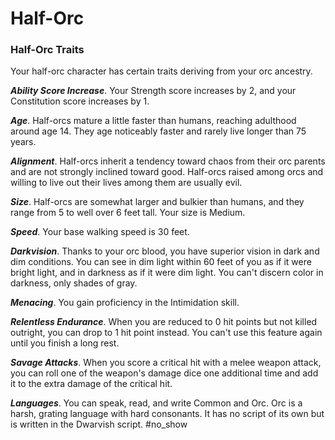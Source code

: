 # Half-Orc

### Half-Orc Traits

Your half-orc character has certain traits deriving from your orc ancestry.

***Ability Score Increase***. Your Strength score increases by 2, and your Constitution score increases by 1.

***Age***. Half-orcs mature a little faster than humans, reaching adulthood around age 14. They age noticeably faster and rarely live longer than 75 years.

***Alignment***. Half-orcs inherit a tendency toward chaos from their orc parents and are not strongly inclined toward good. Half-orcs raised among orcs and willing to live out their lives among them are usually evil.

***Size***. Half-orcs are somewhat larger and bulkier than humans, and they range from 5 to well over 6 feet tall. Your size is Medium.

***Speed***. Your base walking speed is 30 feet.

***Darkvision***. Thanks to your orc blood, you have superior vision in dark and dim conditions. You can see in dim light within 60 feet of you as if it were bright light, and in darkness as if it were dim light. You can't discern color in darkness, only shades of gray.

***Menacing***. You gain proficiency in the Intimidation skill.

***Relentless Endurance***. When you are reduced to 0 hit points but not killed outright, you can drop to 1 hit point instead. You can't use this feature again until you finish a long rest.

***Savage Attacks***. When you score a critical hit with a melee weapon attack, you can roll one of the weapon's damage dice one additional time and add it to the extra damage of the critical hit.

***Languages***. You can speak, read, and write Common and Orc. Orc is a harsh, grating language with hard consonants. It has no script of its own but is written in the Dwarvish script.
#no_show